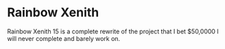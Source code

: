 # Rainbow Xenith
Rainbow Xenith 15 is a complete rewrite of the project that I bet $50,0000 I will never complete and barely work on.
